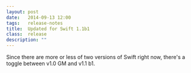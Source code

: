 ```yaml
---
layout: post
date:   2014-09-13 12:00
tags:   release-notes
title:  Updated for Swift 1.1b1
class:  release
description: ""
---
```


Since there are more or less of two versions of Swift right now, there's a toggle between v1.0 GM and v1.1 b1.